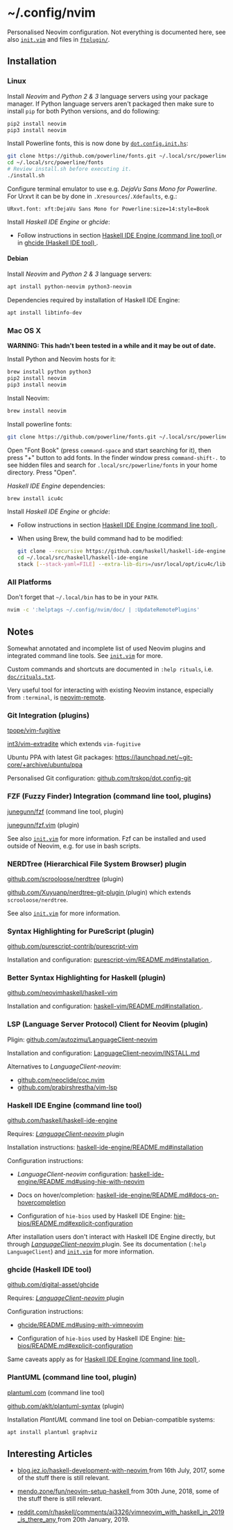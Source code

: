 # ~/.config/nvim

Personalised Neovim configuration.  Not everything is documented here, see also
[`init.vim`](./init.vim) and files in [`ftplugin/`](./ftplugin/).


## Installation


### Linux

Install *Neovim* and *Python 2 & 3* language servers using your package
manager. If Python language servers aren't packaged then make sure to install
`pip` for both Python versions, and do following:

```Bash
pip2 install neovim
pip3 install neovim
```

Install Powerline fonts, this is now done by
[`dot.config.init.hs`](../dot.config.init.hs):

```Bash
git clone https://github.com/powerline/fonts.git ~/.local/src/powerline/fonts
cd ~/.local/src/powerline/fonts
# Review install.sh before executing it.
./install.sh
```

Configure terminal emulator to use e.g. *DejaVu Sans Mono for Powerline*. For
Urxvt it can be by done in `.Xresources`/`.Xdefaults`, e.g.:

```
URxvt.font: xft:DejaVu Sans Mono for Powerline:size=14:style=Book
```

Install *Haskell IDE Engine* or *ghcide*:

* Follow instructions in section [Haskell IDE Engine (command line tool)
  ](#haskell-ide-engine-command-line-tool) or in [ghcide (Haskell IDE tool)
  ](#ghcide-haskell-ide-tool).


#### Debian

Install *Neovim* and *Python 2 & 3* language servers:

```Bash
apt install python-neovim python3-neovim
```

Dependencies required by installation of Haskell IDE Engine:

```Bash
apt install libtinfo-dev
```


### Mac OS X

**WARNING: This hadn't been tested in a while and it may be out of date.**

Install Python and Neovim hosts for it:

```Bash
brew install python python3
pip2 install neovim
pip3 install neovim
```

Install Neovim:

```Bash
brew install neovim
```

Install powerline fonts:

```Bash
git clone https://github.com/powerline/fonts.git ~/.local/src/powerline/fonts
```

Open "Font Book" (press `command-space` and start searching for it), then press
"+" button to add fonts. In the finder window press `command-shift-.` to see
hidden files and search for `.local/src/powerline/fonts` in your home
directory. Press "Open".

*Haskell IDE Engine* dependencies:

```Bash
brew install icu4c
```

Install *Haskell IDE Engine* or *ghcide*:

* Follow instructions in section [Haskell IDE Engine (command line tool)
  ](#haskell-ide-engine-command-line-tool).

* When using Brew, the build command had to be modified:

    ```Bash
    git clone --recursive https://github.com/haskell/haskell-ide-engine ~/.local/src/haskell/haskell-ide-engine
    cd ~/.local/src/haskell/haskell-ide-engine
    stack [--stack-yaml=FILE] --extra-lib-dirs=/usr/local/opt/icu4c/lib --extra-include-dirs=/usr/local/opt/icu4c/include install
    ```


### All Platforms

Don't forget that `~/.local/bin` has to be in your `PATH`.

```Bash
nvim -c ':helptags ~/.config/nvim/doc/ | :UpdateRemotePlugins'
```


## Notes

Somewhat annotated and incomplete list of used Neovim plugins and integrated
command line tools. See [`init.vim`](init.vim) for more.

Custom commands and shortcuts are documented in `:help rituals`, i.e.
[`doc/rituals.txt`](rituals.txt).

Very useful tool for interacting with existing Neovim instance, especially from
`:terminal`, is [neovim-remote](https://github.com/mhinz/neovim-remote).


### Git Integration (plugins)

[tpope/vim-fugitive](https://github.com/tpope/vim-fugitive)

[int3/vim-extradite](https://github.com/int3/vim-extradite) which extends
`vim-fugitive`

Ubuntu PPA with latest Git packages:
<https://launchpad.net/~git-core/+archive/ubuntu/ppa>

Personalised Git configuration:
[github.com/trskop/dot.config-git](https://github.com/trskop/dot.config-git)


### FZF (Fuzzy Finder) Integration (command line tool, plugins)

[junegunn/fzf](https://github.com/junegunn/fzf) (command line tool, plugin)

[junegunn/fzf.vim](https://github.com/junegunn/fzf.vim) (plugin)

See also [`init.vim`](init.vim) for more information. Fzf can be installed and
used outside of Neovim, e.g. for use in bash scripts.


### NERDTree (Hierarchical File System Browser) plugin

[github.com/scrooloose/nerdtree](https://github.com/scrooloose/nerdtree)
(plugin)

[github.com/Xuyuanp/nerdtree-git-plugin
](https://github.com/Xuyuanp/nerdtree-git-plugin) (plugin) which extends
`scrooloose/nerdtree`.

See also [`init.vim`](init.vim) for more information.


### Syntax Highlighting for PureScript (plugin)

[github.com/purescript-contrib/purescript-vim
](https://github.com/purescript-contrib/purescript-vim)

Installation and configuration: [purescript-vim/README.md#installation
](https://github.com/purescript-contrib/purescript-vim#installation).


### Better Syntax Highlighting for Haskell (plugin)

[github.com/neovimhaskell/haskell-vim
](https://github.com/neovimhaskell/haskell-vim)

Installation and configuration: [haskell-vim/README.md#installation
](https://github.com/neovimhaskell/haskell-vim#installation).


### LSP (Language Server Protocol) Client for Neovim (plugin)

Pligin: [github.com/autozimu/LanguageClient-neovim
](https://github.com/autozimu/LanguageClient-neovim)

Installation and configuration: [LanguageClient-neovim/INSTALL.md
](https://github.com/autozimu/LanguageClient-neovim/blob/next/INSTALL.md)

Alternatives to *LanguageClient-neovim*:

* [github.com/neoclide/coc.nvim](https://github.com/neoclide/coc.nvim)
* [github.com/prabirshrestha/vim-lsp](https://github.com/prabirshrestha/vim-lsp)


### Haskell IDE Engine (command line tool)

[github.com/haskell/haskell-ide-engine
](https://github.com/haskell/haskell-ide-engine)

Requires: [*LanguageClient-neovim*
](#lsp-language-server-protocol-client-for-neovim-plugin) plugin

Installation instructions: [haskell-ide-engine/README.md#installation
](https://github.com/haskell/haskell-ide-engine#installation)

Configuration instructions:

* *LanguageClient-neovim* configuration:
  [haskell-ide-engine/README.md#using-hie-with-neovim
  ](https://github.com/haskell/haskell-ide-engine#using-hie-with-neovim)

* Docs on hover/completion:
  [haskell-ide-engine/README.md#docs-on-hovercompletion
  ](https://github.com/haskell/haskell-ide-engine#docs-on-hovercompletion)

* Configuration of `hie-bios` used by Haskell IDE Engine:
  [hie-bios/README.md#explicit-configuration
  ](https://github.com/mpickering/hie-bios#explicit-configuration)

After installation users don't interact with Haskell IDE Engine directly, but
through [*LanguageClient-neovim*
](#lsp-language-server-protocol-client-for-neovim-plugin) plugin. See its
documentation (`:help LanguageClient`) and [`init.vim`](init.vim) for more
information.


### ghcide (Haskell IDE tool)

[github.com/digital-asset/ghcide](https://github.com/digital-asset/ghcide)

Requires: [*LanguageClient-neovim*
](#lsp-language-server-protocol-client-for-neovim-plugin) plugin

Configuration instructions:

* [ghcide/README.md#using-with-vimneovim
  ](https://github.com/digital-asset/ghcide#using-with-vimneovim)

* Configuration of `hie-bios` used by Haskell IDE Engine:
  [hie-bios/README.md#explicit-configuration
  ](https://github.com/mpickering/hie-bios#explicit-configuration)

Same caveats apply as for [Haskell IDE Engine (command line tool)
](#haskell-ide-engine-command-line-tool).


### PlantUML (command line tool, plugin)

[plantuml.com](http://plantuml.com) (command line tool)

[github.com/aklt/plantuml-syntax](https://github.com/aklt/plantuml-syntax)
(plugin)

Installation *PlantUML* command line tool on Debian-compatible systems:

```bash
apt install plantuml graphviz
```

## Interesting Articles

* [blog.jez.io/haskell-development-with-neovim
  ](https://blog.jez.io/haskell-development-with-neovim/) from 16th July, 2017,
  some of the stuff there is still relevant.

* [mendo.zone/fun/neovim-setup-haskell
  ](https://mendo.zone/fun/neovim-setup-haskell/) from 30th June, 2018,
  some of the stuff there is still relevant.

* [reddit.com/r/haskell/comments/ai3326/vimneovim\_with\_haskell\_in\_2019\_is\_there\_any
  ](https://www.reddit.com/r/haskell/comments/ai3326/vimneovim_with_haskell_in_2019_is_there_any/)
  from 20th January, 2019.
